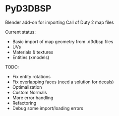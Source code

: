 # PyD3DBSP
Blender add-on for importing Call of Duty 2 map files

Current status:
  - Basic import of map geometry from .d3dbsp files
  - UVs
  - Materials & textures
  - Entities (xmodels)
  
TODO:
  - Fix entity rotations
  - Fix overlapping faces (need a solution for decals)
  - Optimalization
  - Custom Normals
  - More error handling
  - Refactoring
  - Debug some import/loading errors
